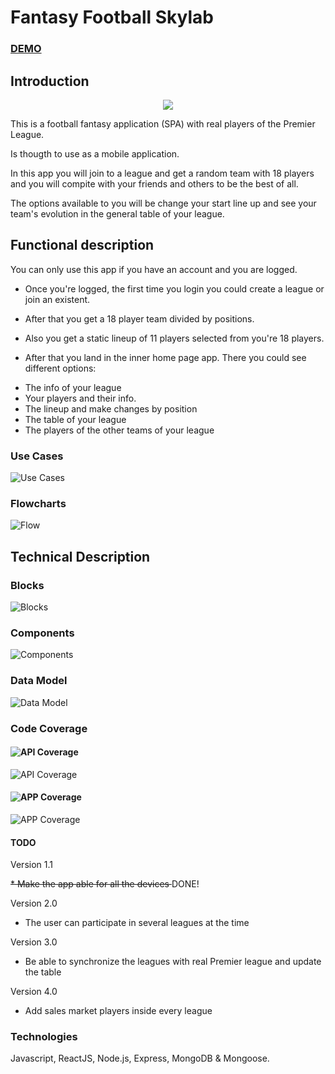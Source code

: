 # Fantasy Football Skylab

### [DEMO](http://footcamp-fantasy.surge.sh/#/)

## Introduction

<p align="center">
 <img src="footcamp-doc/images/fellaini.jpeg"/>
</p>

This is a football fantasy application (SPA) with real players of the Premier League.

Is thougth to use as a mobile application.

In this app you will join to a league and get a random team with 18 players and you will compite with your friends and others to be the best of all. 

The options available to you will be change your start line up and see your team's evolution in the general table of your league.

## Functional description

You can only use this app if you have an account and you are logged. 

* Once you're logged, the first time you login you could create a league or join an existent.

* After that you get a 18 player team divided by positions. 

* Also you get a static lineup of 11 players selected from you're 18 players.

* After that you land in the inner home page app. There you could see different options: 

- The info of your league
- Your players and their info. 
- The lineup and make changes by position
- The table of your league 
- The players of the other teams of your league


### Use Cases
![Use Cases](footcamp-doc/images/use-cases.png)

### Flowcharts

![Flow](footcamp-doc/images/flow.png)

## Technical Description

### Blocks
![Blocks](footcamp-doc/images/blocks.png)

### Components
![Components](footcamp-doc/images/components.png)


### Data Model
![Data Model](footcamp-doc/images/data-model.png)

### Code Coverage

#### ![API Coverage](https://img.shields.io/badge/API_Coverage-98%25-green.svg)
![API Coverage](footcamp-doc/images/test-coverage-footcamp-api.png)

#### ![APP Coverage](https://img.shields.io/badge/APP_Coverage-87%25-green.svg)
![APP Coverage](footcamp-doc/images/test-coverage-footcamp-app.png)


#### TODO

Version 1.1

<s>* Make the app able for all the devices </s>
DONE!

Version 2.0

* The user can participate in several leagues at the time


Version 3.0

* Be able to synchronize the leagues with real Premier league and update the table

Version 4.0
* Add sales market players inside every league


### Technologies
Javascript, ReactJS, Node.js, Express, MongoDB & Mongoose.
